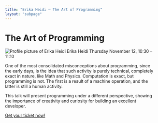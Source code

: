 ```yaml
---
title: "Erika Heidi — The Art of Programming"
layout: "subpage"
---
```


<div class="speaker-intro clearfix">
  <h1>The Art of Programming</h1>

  <div class="speaker-slot">
    <img src="/img/speakers/speaker-erika-heidi.jpg" alt="Profile picture of Erika Heidi" class="speaker-image">
    <span>Erika Heidi</span>
    Thursday November 12,
    10:30 – 11:10
  </div>
</div>

One of the most consolidated misconceptions about programming, since the early days, is the idea that such activity is purely technical, completely exact in nature, like Math and Physics. Computation is exact, but programming is not. The first is a result of a machine operation, and the latter is still a human activity.

This talk will present programming under a different perspective, showing the importance of creativity and curiosity for building an excellent developer.

<p class="center-text">
  <a href="https://ti.to/rocketconf-amsterdam/2015" class="button">Get your ticket now!</a>
</p>